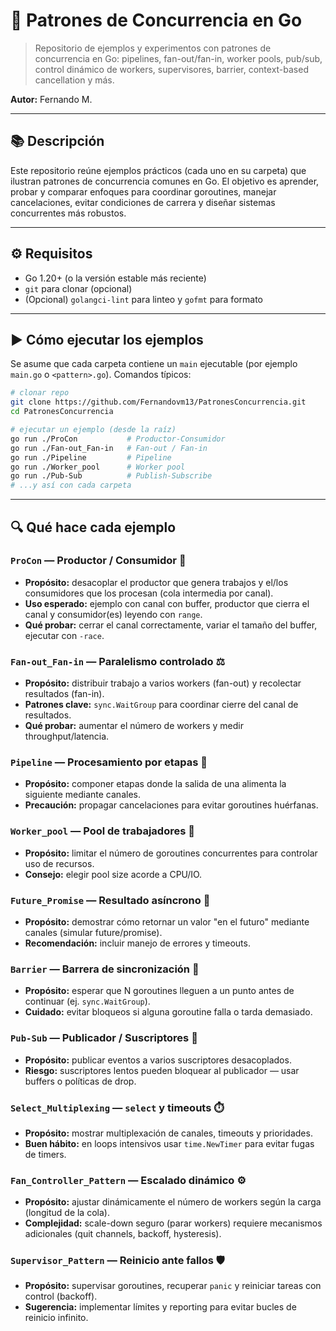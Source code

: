 # 🚀 Patrones de Concurrencia en Go

> Repositorio de ejemplos y experimentos con patrones de concurrencia en Go: pipelines, fan-out/fan-in, worker pools, pub/sub, control dinámico de workers, supervisores, barrier, context-based cancellation y más.

**Autor:** Fernando M.

---

## 📚 Descripción

Este repositorio reúne ejemplos prácticos (cada uno en su carpeta) que ilustran patrones de concurrencia comunes en Go. El objetivo es aprender, probar y comparar enfoques para coordinar goroutines, manejar cancelaciones, evitar condiciones de carrera y diseñar sistemas concurrentes más robustos.

---

## ⚙️ Requisitos

- Go 1.20+ (o la versión estable más reciente)
- `git` para clonar (opcional)
- (Opcional) `golangci-lint` para linteo y `gofmt` para formato

---

## ▶️ Cómo ejecutar los ejemplos

Se asume que cada carpeta contiene un `main` ejecutable (por ejemplo `main.go` o `<pattern>.go`). Comandos típicos:
```bash
# clonar repo
git clone https://github.com/Fernandovm13/PatronesConcurrencia.git
cd PatronesConcurrencia

# ejecutar un ejemplo (desde la raíz)
go run ./ProCon           # Productor-Consumidor
go run ./Fan-out_Fan-in   # Fan-out / Fan-in
go run ./Pipeline         # Pipeline
go run ./Worker_pool      # Worker pool
go run ./Pub-Sub          # Publish-Subscribe
# ...y así con cada carpeta
```

---

## 🔍 Qué hace cada ejemplo

### `ProCon` — Productor / Consumidor 🛒

- **Propósito:** desacoplar el productor que genera trabajos y el/los consumidores que los procesan (cola intermedia por canal).
- **Uso esperado:** ejemplo con canal con buffer, productor que cierra el canal y consumidor(es) leyendo con `range`.
- **Qué probar:** cerrar el canal correctamente, variar el tamaño del buffer, ejecutar con `-race`.

### `Fan-out_Fan-in` — Paralelismo controlado ⚖️

- **Propósito:** distribuir trabajo a varios workers (fan-out) y recolectar resultados (fan-in).
- **Patrones clave:** `sync.WaitGroup` para coordinar cierre del canal de resultados.
- **Qué probar:** aumentar el número de workers y medir throughput/latencia.

### `Pipeline` — Procesamiento por etapas 🧩

- **Propósito:** componer etapas donde la salida de una alimenta la siguiente mediante canales.
- **Precaución:** propagar cancelaciones para evitar goroutines huérfanas.

### `Worker_pool` — Pool de trabajadores 🧰

- **Propósito:** limitar el número de goroutines concurrentes para controlar uso de recursos.
- **Consejo:** elegir pool size acorde a CPU/IO.

### `Future_Promise` — Resultado asíncrono 🔮

- **Propósito:** demostrar cómo retornar un valor "en el futuro" mediante canales (simular future/promise).
- **Recomendación:** incluir manejo de errores y timeouts.

### `Barrier` — Barrera de sincronización 🧱

- **Propósito:** esperar que N goroutines lleguen a un punto antes de continuar (ej. `sync.WaitGroup`).
- **Cuidado:** evitar bloqueos si alguna goroutine falla o tarda demasiado.

### `Pub-Sub` — Publicador / Suscriptores 📣

- **Propósito:** publicar eventos a varios suscriptores desacoplados.
- **Riesgo:** suscriptores lentos pueden bloquear al publicador — usar buffers o políticas de drop.

### `Select_Multiplexing` — `select` y timeouts ⏱️

- **Propósito:** mostrar multiplexación de canales, timeouts y prioridades.
- **Buen hábito:** en loops intensivos usar `time.NewTimer` para evitar fugas de timers.

### `Fan_Controller_Pattern` — Escalado dinámico ⚙️

- **Propósito:** ajustar dinámicamente el número de workers según la carga (longitud de la cola).
- **Complejidad:** scale-down seguro (parar workers) requiere mecanismos adicionales (quit channels, backoff, hysteresis).

### `Supervisor_Pattern` — Reinicio ante fallos 🛡️

- **Propósito:** supervisar goroutines, recuperar `panic` y reiniciar tareas con control (backoff).
- **Sugerencia:** implementar límites y reporting para evitar bucles de reinicio infinito.

